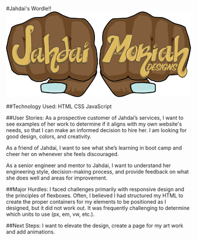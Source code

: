 #Jahdai's Wordle!!
![Jahdai Wordle](https://github.com/JahdaiK/portfolio/blob/main/portfolio%20images/JahMoriahLogo.png)

##Technology Used:
HTML
CSS
JavaScript


##User Stories:
As a prospective customer of Jahdai’s services, I want to see examples of her work to determine if it aligns with my own website's needs, so that I can make an informed decision to hire her. I am looking for good design, colors, and creativity.

As a friend of Jahdai, I want to see what she’s learning in boot camp and cheer her on whenever she feels discouraged.

As a senior engineer and mentor to Jahdai, I want to understand her engineering style, decision-making process, and provide feedback on what she does well and areas for improvement.

##Major Hurdles:
I faced challenges primarily with responsive design and the principles of flexboxes. Often, I believed I had structured my HTML to create the proper containers for my elements to be positioned as I designed, but it did not work out. It was frequently challenging to determine which units to use (px, em, vw, etc.).

##Next Steps:
I want to elevate the design, create a page for my art work and add animations.